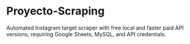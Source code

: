 # Proyecto-Scraping
Automated Instagram target scraper with free local and faster paid API versions, requiring Google Sheets, MySQL, and API credentials.
